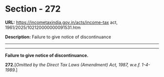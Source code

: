 # Section - 272

**URL:** https://incometaxindia.gov.in/acts/income-tax act, 1961/2025/102120000000091531.htm

**Description:** Failure to give notice of discontinuance

---

****  
  
**Failure to give notice of discontinuance.**

**272.**[_Omitted by the Direct Tax Laws (Amendment) Act, 1987, w.e.f. 1-4-1989._]